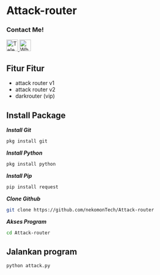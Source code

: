 # Attack-router

<h3>Contact Me!</h3>
<a href="https://t.me/zensusid" target="_blank">
  <img src="https://img.icons8.com/color/48/telegram-app--v1.png" alt="Telegram" width="30" height="30"/>
</a>
<a href="https://wa.me/6285927217404" target="_blank">
  <img src="https://img.icons8.com/color/48/whatsapp--v1.png" alt="WhatsApp" width="30" height="30"/>
</a>

## Fitur Fitur
- attack router v1
- attack router v2
- darkrouter (vip)

## Install Package
***Install Git***
```bash
pkg install git
```
***Install Python***
```bash
pkg install python
```
***Install Pip***
```bash
pip install request 
```
***Clone Github***
```bash
git clone https://github.com/nekomonTech/Attack-router
```
***Akses Program***
```bash
cd Attack-router
```
## Jalankan program
```Python
python attack.py
```
